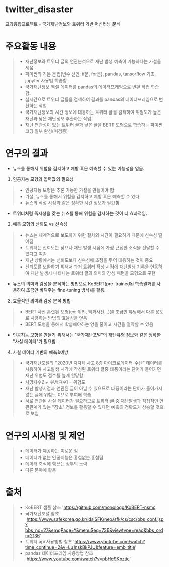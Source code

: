 # twitter_disaster
교과융합프로젝트 - 국가재난정보와 트위터 기반 머신러닝 분석

# 주요활동 내용
> + 재난정보와 트위터 글의 연관분석으로 재난 발생 예측이 가능하다는 가설을 세움. 
> + 파이썬의 기본 문법(변수 선언, if문, for문), pandas, tansorflow 기초, jupyter 사용법 학습함
> + 국가재난정보 엑셀 데이터를 pandas의 데이터프레임으로 변환 작업 학습함.
> + 실시간으로 트위터 글들을 검색하여 결과를 pandas의 데이터프레임으로 변환하는 작업
> + 국가재난정보의 시간 정보에 대응하는 트위터 글을 검색하여 위험도가 높은 재난과 낮은 재난정보 추출하는 작업
> + 재난 연관성이 있는 트위터 글과 낮은 글을 BERT 모형으로 학습하는 파이썬 코딩 일부 완성(미검증) 

# 연구의 결과
* 뉴스를 통해서 위험을 감지하고 예방 혹은 예측할 수 있는 가능성을 얻음.
1. 인공지능 모형의 입력값의 필요성
> + 인공지능 모형은 추론 가능한 가설을 만들어야 함
> + 가설: 뉴스를 통해서 위험을 감지하고 예방 혹은 예측할 수 있다
> + 뉴스의 작성 시점과 같은 정확한 시간 정보가 필요함
* 트위터처럼 즉시성을 갖는 뉴스를 통해 위험을 감지하는 것이 더 효과적임.
2. 예측 모형의 신뢰도 vs 신속성
> + 뉴스는 체계적으로 보도하기 위한 절차와 시간이 필요하기 때문에 신속성 떨어짐
> + 트위터는 신뢰도는 낮으나 재난 발생 시점에 가장 근접한 소식을 전달할 수 있다고 여김
> + 재난 상황에서는 신뢰도보다 신속성에 초점을 두어 대응하는 것이 중요
> + 신뢰도를 보완하기 위해서 과거 트위터 작성 시점에 재난발생 기록을 연동하여 재난 발생시 나타나는 트위터 글의 의미와 감성 패턴을 모형으로 구현
* 뉴스의 의미와 감성을 분석하는 방법으로 KoBERT(pre-trained된 학습결과를 사용하여 조금만 바꿔주는 fine-tuning 방식)를 활용.
3. 효율적인 의미와 감성 분석 방법
> + BERT:사전 훈련된 모형(ex: 위키, 백과사전...)을 조금만 튜닝해서 다른 용도로 사용하는 방법의 효율성을 얻음
> + BERT 모형을 통해서 학습해야하는 양을 줄이고 시간을 절약할 수 있음
* 인공지능 모형을 만들기 위해서는 "국가재난포털"의 재난유형 정보와 같은 정확한 "사실 데이터"가 필요함.
4. 사실 데이터 기반의 예측&예방
> + 국가재난포털의 "2020년 지자체 사고 8종 마이크로데이터-수난" 데이터를 사용하여 사고발생 시각에 작성된 트위터 글중 태풍이라는 단어가 들어가면  재난 위험도 점수를 높게 할당함
> + 사망자수*2 + 부상자수*1 = 위험도
> + 재난 발생시점과 연관된 글이 아닐 수 있으므로 태풍이라는 단어가 들어가지 않는 글에 위험도 0으로 부여해 학습
> + 서로 연관된 사실 데이터가 필요하므로 트위터 글 중 재난발생과 직접적인 연관관계가 있는 "장소" 정보를 활용할 수 있다면 예측의 정확도가 상승할 것으로 보임

# 연구의 시사점 및 제언

> + 데이터가 제공하는 이로운 점
> + 데이터가 없는 인공지능은 홍철없는 홍철팀
> + 데이터 축적에 힘쓰는 정부의 노력
> + 다른 분야에 활용

# 출처
> + KoBERT 샘플 참조 'https://github.com/monologg/KoBERT-nsmc'
> + 국가재난포털 참조 'https://www.safekorea.go.kr/idsiSFK/neo/sfk/cs/csc/bbs_conf.jsp?bbs_no=27&emgPage=Y&menuSeq=736&viewtype=read&bbs_ordr=2136'
> + 트위터 api 사용방법 참조 'https://www.youtube.com/watch?time_continue=2&v=Lu1nskBkPJU&feature=emb_title'
> + pandas 데이터프레임 사용방법 참조 'https://www.youtube.com/watch?v=pbHc9Kbztic'
